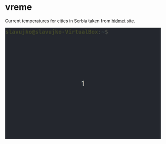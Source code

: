 # vreme
Current temperatures for cities in Serbia taken from [hidmet](http://www.hidmet.gov.rs/latin/osmotreni/index.php) site.  

![preview](https://github.com/prekidac/vreme/blob/3a714750acc84a9e318fecb6d14581749b0db765/peek.gif)
